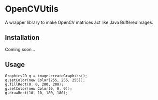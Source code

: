 # OpenCVUtils

A wrapper library to make OpenCV matrices act like Java BufferedImages.

## Installation

Coming soon...

## Usage

```BufferedImage image = new OpenCVImage(200, 200, BufferedImage.TYPE_INT_RGB); 
Graphics2D g = image.createGraphics(); 
g.setColor(new Color(255, 255, 255)); 
g.fillRect(0, 0, 200, 200); 
g.setColor(new Color(0, 0, 0)); 
g.drawRect(10, 10, 180, 180); 
```
